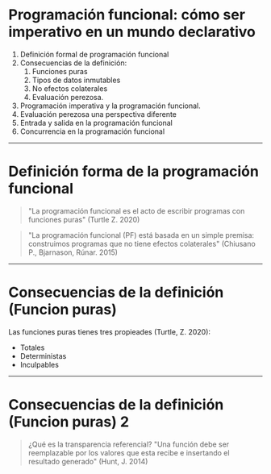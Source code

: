 # Programación funcional: cómo ser imperativo en un mundo declarativo

1. Definición formal de programación funcional
2. Consecuencias de la definición:
   1. Funciones puras
   2. Tipos de datos inmutables
   3. No efectos colaterales
   4. Evaluación perezosa.
3. Programación imperativa y la programación funcional.
4. Evaluación perezosa una perspectiva diferente
5. Entrada y salida en la programación funcional
6. Concurrencia en la programación funcional

---

# Definición forma de la programación funcional

> "La programación funcional es el acto de escribir programas con funciones 
>  puras" (Turtle Z. 2020)


> "La programación funcional (PF) está basada en un simple premisa: construimos
>  programas que no tiene efectos colaterales" 
>  (Chiusano P., Bjarnason, Rúnar. 2015)

---

# Consecuencias de la definición (Funcion puras)

Las funciones puras tienes tres propieades (Turtle, Z. 2020):

* Totales
* Deterministas
* Inculpables

---

# Consecuencias de la definición (Funcion puras) 2

> ¿Qué es la transparencia referencial?
> "Una función debe ser reemplazable por los valores que esta 
> recibe e insertando el resultado generado" (Hunt, J. 2014)

